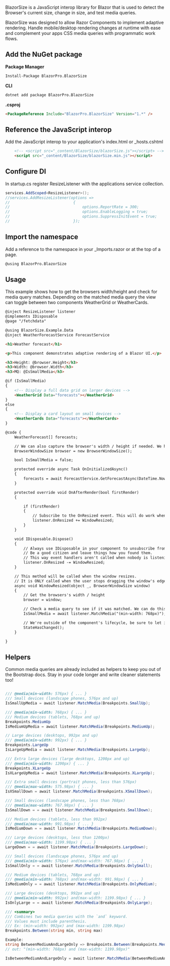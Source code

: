 BlazorSize is a JavaScript interop library for Blazor that is used to detect the Browser's current size, change in size, and test media queries.

BlazorSize was designed to allow Razor Components to implement adaptive rendering. Handle mobile/desktop rendering changes at runtime with ease and complement your apps CSS media queries with programmatic work flows.

## Add the NuGet package 

**Package Manager**
```bash
Install-Package BlazorPro.BlazorSize 
```

**CLI**
```bash
dotnet add package BlazorPro.BlazorSize 
```
**.csproj**
```html
<PackageReference Include="BlazorPro.BlazorSize" Version="1.*" />
```

## Reference the JavaScript interop

Add the JavaScript interop to your application's index.html or _hosts.cshtml
```html
    <!-- <script src="_content/BlazorSize/blazorSize.js"></script> -->
    <script src="_content/BlazorSize/blazorSize.min.js"></script>
```

## Configure DI

In startup.cs register ResizeListener with the applications service collection.


```csharp
services.AddScoped<ResizeListener>();
//services.AddResizeListener(options =>
//                            {
//                                options.ReportRate = 300;
//                                options.EnableLogging = true;
//                                options.SuppressInitEvent = true;
//                            });
```

## Import the namespace

Add a reference to the namespace in your _Imports.razor or at the top of a page.

```html
@using BlazorPro.BlazorSize
```

## Usage

This example shows how to get the browsers width/height and check for media query matches. Depending on the matched media query the view can toggle between two components WeatherGrid or WeatherCards.

```html
@inject ResizeListener listener
@implements IDisposable
@page "/fetchdata"

@using BlazorSize.Example.Data
@inject WeatherForecastService ForecastService

<h1>Weather forecast</h1>

<p>This component demonstrates adaptive rendering of a Blazor UI.</p>

<h3>Height: @browser.Height</h3>
<h3>Width: @browser.Width</h3>
<h3>MQ: @IsSmallMedia</h3>

@if (IsSmallMedia)
{
	<!-- Display a full data grid on larger devices -->
    <WeatherGrid Data="forecasts"></WeatherGrid>
}
else
{
	<!-- Display a card layout on small devices -->
    <WeatherCards Data="forecasts"></WeatherCards>
}

@code {
    WeatherForecast[] forecasts;

	// We can also capture the browser's width / height if needed. We hold the value here.
    BrowserWindowSize browser = new BrowserWindowSize();

    bool IsSmallMedia = false;

    protected override async Task OnInitializedAsync()
    {
        forecasts = await ForecastService.GetForecastAsync(DateTime.Now);
    }

    protected override void OnAfterRender(bool firstRender)
    {

        if (firstRender)
        {
			// Subscribe to the OnResized event. This will do work when the browser is resized.
            listener.OnResized += WindowResized;
        }
    }

    void IDisposable.Dispose()
    {
		// Always use IDisposable in your component to unsubscribe from the event.
		// Be a good citizen and leave things how you found them. 
		// This way event handlers aren't called when nobody is listening.
        listener.OnResized -= WindowResized;
    }

	// This method will be called when the window resizes.
	// It is ONLY called when the user stops dragging the window's edge. (It is already throttled to protect your app from perf. nightmares)
    async void WindowResized(object _, BrowserWindowSize window)
    {
		// Get the browsers's width / height
        browser = window;

		// Check a media query to see if it was matched. We can do this at any time, but it's best to check on each resize
        IsSmallMedia = await listener.MatchMedia("(min-width: 768px)");

		// We're outside of the component's lifecycle, be sure to let it know it has to re-render.
        StateHasChanged();
    }

}
```

## Helpers

Common media queries are already included as helpers to keep you out of the Bootstrap docs. Stay in your code longer and write cleaner statements too!

```csharp

/// @media(min-width: 576px) { ... }
/// Small devices (landscape phones, 576px and up)
IsSmallUpMedia = await listener.MatchMedia(Breakpoints.SmallUp);

/// @media(min-width: 768px) { ... }
/// Medium devices (tablets, 768px and up)
Breakpoints.MediumUp
IsMediumUpMedia = await listener.MatchMedia(Breakpoints.MediumUp);

// Large devices (desktops, 992px and up)
/// @media(min-width: 992px) { ... }
Breakpoints.LargeUp
IsLargeUpMedia = await listener.MatchMedia(Breakpoints.LargeUp);

/// Extra large devices (large desktops, 1200px and up)
/// @media(min-width: 1200px) { ... }
Breakpoints.XLargeUp
IsXLargeUpMedia = await listener.MatchMedia(Breakpoints.XLargeUp);

/// Extra small devices (portrait phones, less than 576px)
/// @media(max-width: 575.98px) { ... }
IsXSmallDown = await listener.MatchMedia(Breakpoints.XSmallDown);

/// Small devices (landscape phones, less than 768px)
/// @media(max-width: 767.98px) { ... }
IsSmallDown = = await listener.MatchMedia(Breakpoints.SmallDown);

/// Medium devices (tablets, less than 992px)
/// @media(max-width: 991.98px) { ... }
IsMediumDown = = await listener.MatchMedia(Breakpoints.MediumDown);

/// Large devices (desktops, less than 1200px)
/// @media(max-width: 1199.98px) { ... }
LargeDown = = await listener.MatchMedia(Breakpoints.LargeDown);

/// Small devices (landscape phones, 576px and up)
/// @media(min-width: 576px) and(max-width: 767.98px) { ... }
IsSmallOnly = = await listener.MatchMedia(Breakpoints.OnlySmall);

/// Medium devices (tablets, 768px and up)
/// @media(min-width: 768px) and(max-width: 991.98px) { ... }
IsMediumOnly = = await listener.MatchMedia(Breakpoints.OnlyMedium);

/// Large devices (desktops, 992px and up)
/// @media(min-width: 992px) and(max-width: 1199.98px) { ... }
IsOnlyLarge = = await listener.MatchMedia(Breakpoints.OnlyLarge);

/// <summary>
/// Combines two media queries with the `and` keyword.
/// Values must include parenthesis.
/// Ex: (min-width: 992px) and (max-width: 1199.98px)
Breakpoints.Between(string min, string max)

Example:
string BetweenMediumAndLargeOnly => Breakpoints.Between(Breakpoints.MediumUp, Breakpoints.LargeDown);
// out: "(min-width: 768px) and (max-width: 1199.98px)"

IsBetweenMediumAndLargeOnly = await listener.MatchMedia(BetweenMediumAndLargeOnly);

```
